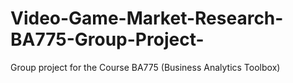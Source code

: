 # Video-Game-Market-Research-BA775-Group-Project-
Group project for the Course BA775 (Business Analytics Toolbox) 
